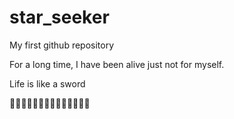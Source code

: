 # star_seeker

My first github repository

For a long time, I have been alive just not for myself.

Life is like a sword

👻👻👻👻👻👻👻👻👻👻👻👻👻👻
